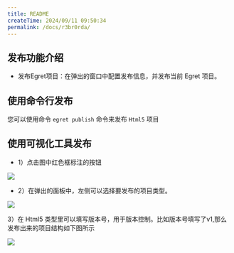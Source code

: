 ```yaml
---
title: README
createTime: 2024/09/11 09:50:34
permalink: /docs/r3br0rda/
---
```

## 发布功能介绍
- 发布Egret项目：在弹出的窗口中配置发布信息，并发布当前 Egret 项目。

## 使用命令行发布
您可以使用命令 `egret publish` 命令来发布 `Html5` 项目


## 使用可视化工具发布
  * 1）点击图中红色框标注的按钮

![](p1.png)

 
 * 2）在弹出的面板中，左侧可以选择要发布的项目类型。

![](./p2.png)
 

3）在 Html5 类型里可以填写版本号，用于版本控制。比如版本号填写了v1,那么发布出来的项目结构如下图所示

![](./p3.png)
